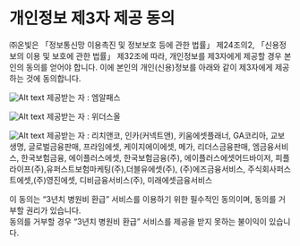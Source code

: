 # 개인정보 제3자 제공 동의  

 ㈜온빛은 「정보통신망 이용촉진 및 정보보호 등에 관한 법률」 제24조의2, 「신용정보의 이용 및 보호에 관한 법률」 제32조에 따라, 개인정보를 제3자에게 제공할 경우 본인의 동의를 얻어야 합니다. 이에 본인의 개인(신용)정보를 아래와 같이 제3자에게 제공하는 것에 동의합니다.     

![Alt text](https://raw.githubusercontent.com/onvit/onvit.github.io/master/termsImg10-1.png)
제공받는 자 : 엠알패스   

![Alt text](https://raw.githubusercontent.com/onvit/onvit.github.io/master/termsImg10-2.png)
제공받는 자 : 위더스올   

![Alt text](https://raw.githubusercontent.com/onvit/onvit.github.io/master/termsImg10-3.png)
제공받는 자 : 리치앤코, 인카(커넥트앤), 키움에셋플래너, GA코리아, 교보생명, 글로벌금융판매, 프라임에셋, 케이지에이에셋, 메가, 리더스금융판매, 엠금융서비스, 한국보험금융, 에이플러스에셋, 한국보험금융(주), 에이플러스에셋어드바이저, 피플라이프(주),유퍼스트보험마케팅(주),더블유에셋(주), (주)에즈금융서비스, 주식회사퍼스트에셋,(주)영진에셋, 디비금융서비스(주), 미래에셋금융서비스
   
 이 동의는 “3년치 병원비 환급” 서비스를 이용하기 위한 필수적인 동의이며, 동의를 거부할 권리가 있습니다.   
동의를 거부할 경우 “3년치 병원비 환급” 서비스를 제공을 받지 못하는 불이익이 있습니다.

